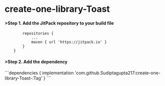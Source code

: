 # create-one-library-Toast

<h4>>Step 1. Add the JitPack repository to your build file</h4>

```allprojects {
		repositories {
			...
			maven { url 'https://jitpack.io' }
		}
	}
```

<h4>>Step 2. Add the dependency</h4>
```dependencies {
	        implementation 'com.github.Sudiptagupta217:create-one-library-Toast-:Tag'
	}
```
